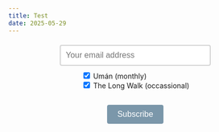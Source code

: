 ```yaml
---
title: Test
date: 2025-05-29
---
```


<script src='https://www.google.com/recaptcha/api.js'></script>

<form action="https://sendy.lawak.ph/multi-subscribe.php" method="POST" accept-charset="utf-8" style="text-align: center; margin-top: 20px;">
  <div style="margin-bottom: 10px;">
    <input 
      type="email" 
      name="email" 
      id="email" 
      placeholder="Your email address" 
      style="display: inline-block; font-size: 16px; width: 100%; max-width: 300px; padding: 10px; box-sizing: border-box; border: 2px solid #d3d3d3; border-radius: 4px;" 
      required
    />
  </div>

  <!-- Newsletter checkboxes -->
  <div style="margin-bottom: 10px; text-align: left; display: inline-block;">
    <label>
      <input type="checkbox" name="lists[]" value="ph8UdQWpUrdDMORHhNAU9Q" checked />
      Umán (monthly)
    </label><br/>
    <label>
      <input type="checkbox" name="lists[]" value="zX1Mon0bSpW6R6Ujfy5KzA" checked />
      The Long Walk (occassional)
    </label>
  </div><br />

  <div class="g-recaptcha" data-sitekey="6LcAiicqAAAAAKuD_c7xD53NGHkwVaHgL3p4Ak1C" style="display: inline-block; margin-bottom: 10px;"></div><br />

  <div style="display: none;">
    <label for="hp">HP</label><br />
    <input type="text" name="hp" id="hp" />
  </div>

  <div style="margin-top: 10px;">
    <input 
      type="hidden" 
      name="subform" 
      value="yes" 
    />
    <input 
      type="submit" 
      name="submit" 
      id="submit" 
      value="Subscribe" 
      style="display: inline-block; font-size: 16px; padding: 10px 20px; width: auto; background-color: #7b97aa; color: white; border: none; border-radius: 4px; transition: transform 0.3s ease, background-color 0.3s ease;" 
      onmouseover="this.style.transform='scale(1.05)'" 
      onmouseout="this.style.transform='scale(1)'"
    />
  </div>
</form>
</div>
